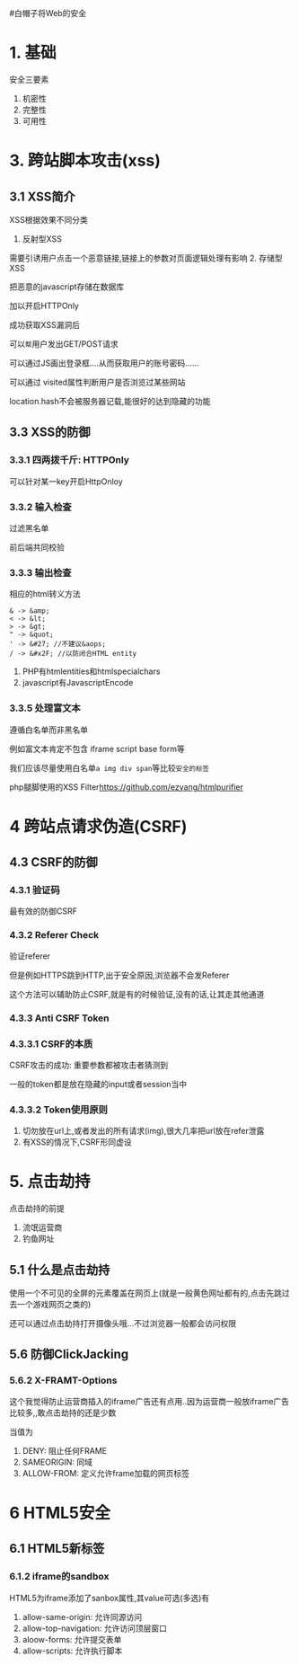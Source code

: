 #白帽子将Web的安全

# 1. 基础

安全三要素

1. 机密性
2. 完整性
3. 可用性

# 3. 跨站脚本攻击(xss)

## 3.1 XSS简介

XSS根据效果不同分类

1. 反射型XSS

  需要引诱用户点击一个恶意链接,链接上的参数对页面逻辑处理有影响
2. 存储型XSS

   把恶意的javascript存储在数据库

加以开启HTTPOnly

成功获取XSS漏洞后

可以`帮`用户发出GET/POST请求

可以通过JS画出登录框....从而获取用户的账号密码......

可以通过 visited属性判断用户是否浏览过某些网站

location.hash不会被服务器记载,能很好的达到隐藏的功能

## 3.3 XSS的防御

### 3.3.1 四两拨千斤: HTTPOnly

可以针对某一key开启HttpOnloy

### 3.3.2 输入检查

过滤黑名单

前后端共同校验

### 3.3.3 输出检查

相应的html转义方法

```
& -> &amp;
< -> &lt;
> -> &gt;
" -> &quot;
' -> &#27; //不建议&aops;
/ -> &#x2F; //以防闭合HTML entity

```

1. PHP有htmlentities和htmlspecialchars
2. javascript有JavascriptEncode

### 3.3.5 处理富文本

遵循白名单而非黑名单

例如富文本肯定不包含 iframe script base form等

我们应该尽量使用白名单`a img div span`等比较`安全的标签`

php腿脚使用的XSS Filter<https://github.com/ezyang/htmlpurifier>


# 4 跨站点请求伪造(CSRF)

## 4.3 CSRF的防御

### 4.3.1 验证码

最有效的防御CSRF

### 4.3.2 Referer Check

验证referer

但是例如HTTPS跳到HTTP,出于安全原因,浏览器不会发Referer

这个方法可以辅助防止CSRF,就是有的时候验证,没有的话,让其走其他通道

### 4.3.3 Anti CSRF Token

### 4.3.3.1 CSRF的本质

CSRF攻击的成功: 重要参数都被攻击者猜测到

一般的token都是放在隐藏的input或者session当中

### 4.3.3.2 Token使用原则

1. 切勿放在url上,或者发出的所有请求(img),很大几率把url放在refer泄露
2. 有XSS的情况下,CSRF形同虚设

# 5. 点击劫持

点击劫持的前提

1. 流氓运营商
2. 钓鱼网址

## 5.1 什么是点击劫持

使用一个不可见的全屏的元素覆盖在网页上(就是一般黄色网址都有的,点击先跳过去一个游戏网页之类的)

还可以通过点击劫持打开摄像头哦...不过浏览器一般都会访问权限


## 5.6 防御ClickJacking

### 5.6.2 X-FRAMT-Options

这个我觉得防止运营商插入的iframe广告还有点用..因为运营商一般放iframe广告比较多,,敢点击劫持的还是少数

当值为 

1. DENY: 阻止任何FRAME
2. SAMEORIGIN: 同域
3. ALLOW-FROM: 定义允许frame加载的网页标签

# 6 HTML5安全

## 6.1 HTML5新标签

### 6.1.2 iframe的sandbox

HTML5为iframe添加了sanbox属性,其value可选(多选)有

1. allow-same-origin: 允许同源访问
2. allow-top-navigation: 允许访问顶层窗口
3. aloow-forms: 允许提交表单
4. allow-scripts: 允许执行脚本









